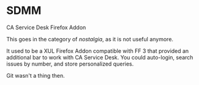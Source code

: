 # SDMM
CA Service Desk Firefox Addon

This goes in the category of *nostalgia*, as it is not useful anymore.

It used to be a XUL Firefox Addon compatible with FF 3 that provided an additional bar to work with CA Service Desk. You could auto-login, search issues by number, and store personalized queries.

Git wasn't a thing then.

